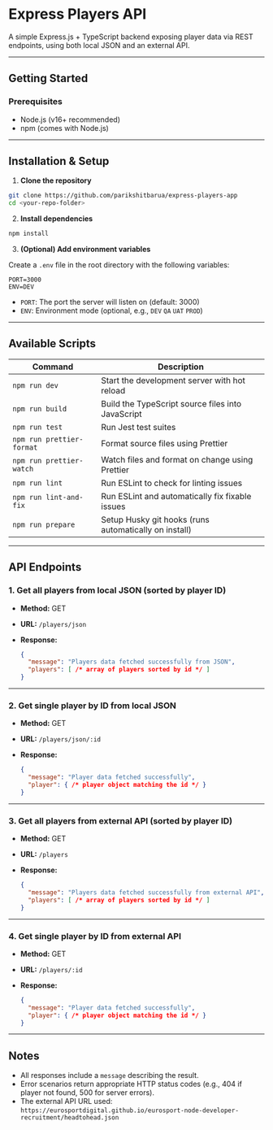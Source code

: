 # Express Players API

A simple Express.js + TypeScript backend exposing player data via REST endpoints, using both local JSON and an external API.

---

## Getting Started

### Prerequisites

- Node.js (v16+ recommended)
- npm (comes with Node.js)

---

## Installation & Setup

1. **Clone the repository**

```bash
git clone https://github.com/parikshitbarua/express-players-app
cd <your-repo-folder>
````

2. **Install dependencies**

```bash
npm install
```

3. **(Optional) Add environment variables**

Create a `.env` file in the root directory with the following variables:

```env
PORT=3000
ENV=DEV
```

* `PORT`: The port the server will listen on (default: 3000)
* `ENV`: Environment mode (optional, e.g., `DEV` `QA` `UAT` `PROD`)

---

## Available Scripts

| Command                   | Description                                           |
| ------------------------- | ----------------------------------------------------- |
| `npm run dev`             | Start the development server with hot reload          |
| `npm run build`           | Build the TypeScript source files into JavaScript     |
| `npm run test`            | Run Jest test suites                                  |
| `npm run prettier-format` | Format source files using Prettier                    |
| `npm run prettier-watch`  | Watch files and format on change using Prettier       |
| `npm run lint`            | Run ESLint to check for linting issues                |
| `npm run lint-and-fix`    | Run ESLint and automatically fix fixable issues       |
| `npm run prepare`         | Setup Husky git hooks (runs automatically on install) |

---

## API Endpoints

### 1. Get all players from local JSON (sorted by player ID)

* **Method:** GET
* **URL:** `/players/json`
* **Response:**

  ```json
  {
    "message": "Players data fetched successfully from JSON",
    "players": [ /* array of players sorted by id */ ]
  }
  ```

---

### 2. Get single player by ID from local JSON

* **Method:** GET
* **URL:** `/players/json/:id`
* **Response:**

  ```json
  {
    "message": "Player data fetched successfully",
    "player": { /* player object matching the id */ }
  }
  ```

---

### 3. Get all players from external API (sorted by player ID)

* **Method:** GET
* **URL:** `/players`
* **Response:**

  ```json
  {
    "message": "Players data fetched successfully from external API",
    "players": [ /* array of players sorted by id */ ]
  }
  ```

---

### 4. Get single player by ID from external API

* **Method:** GET
* **URL:** `/players/:id`
* **Response:**

  ```json
  {
    "message": "Player data fetched successfully",
    "player": { /* player object matching the id */ }
  }
  ```

---

## Notes

* All responses include a `message` describing the result.
* Error scenarios return appropriate HTTP status codes (e.g., 404 if player not found, 500 for server errors).
* The external API URL used:
  `https://eurosportdigital.github.io/eurosport-node-developer-recruitment/headtohead.json`

